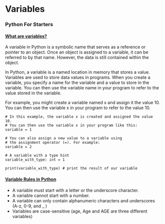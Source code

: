 # Variables

### Python For Starters

#### [What are variables?](broken-reference) <a href="#what-are-variables" id="what-are-variables"></a>

A variable in Python is a symbolic name that serves as a reference or pointer to an object. Once an object is assigned to a variable, it can be referred to by that name. However, the data is still contained within the object.

In Python, a variable is a named location in memory that stores a value. Variables are used to store data values in programs. When you create a variable, you specify a name for the variable and a value to store in the variable. You can then use the variable name in your program to refer to the value stored in the variable.

For example, you might create a variable named x and assign it the value 10. You can then use the variable x in your program to refer to the value 10.

```
# In this example, the variable x is created and assigned the value 10. 
# You can then use the variable x in your program like this:
variable = 1

# You can also assign a new value to a variable using 
# the assignment operator (=). For example:
variable = 2

# A variable with a type hint
variable_with_type: int = 1

print(variable_with_type) # print the result of our variable
```

#### [Variable Rules in Python](broken-reference) <a href="#variable-rules-in-python" id="variable-rules-in-python"></a>

* A variable must start with a letter or the underscore character.
* A variable cannot start with a number.
* A variable can only contain alphanumeric characters and underscores (A-z, 0-9, and \_ )
* Variables are case-sensitive (age, Age and AGE are three different variables)


